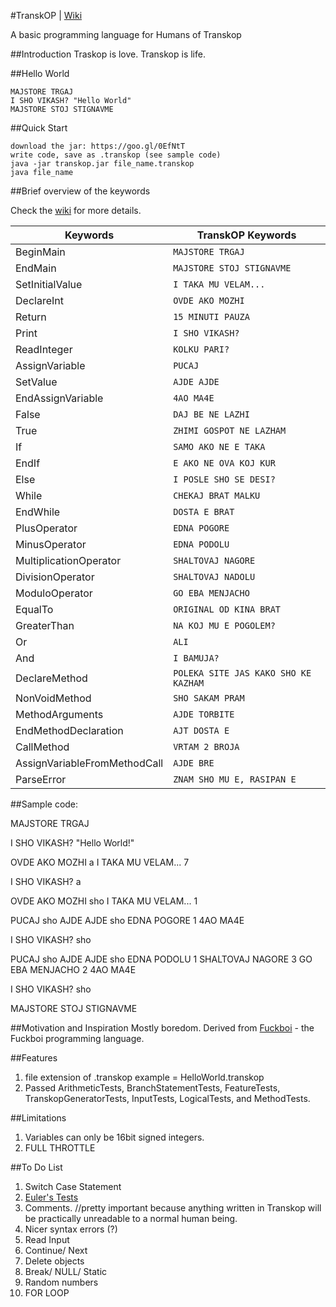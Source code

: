 #TranskOP | [Wiki](link)

A basic programming language for Humans of Transkop

##Introduction
Traskop is love. Transkop is life.

##Hello World

	MAJSTORE TRGAJ
	I SHO VIKASH? "Hello World"
	MAJSTORE STOJ STIGNAVME

##Quick Start

	download the jar: https://goo.gl/0EfNtT
	write code, save as .transkop (see sample code)
	java -jar transkop.jar file_name.transkop
	java file_name

##Brief overview of the keywords

Check the [wiki](link) for more details.

Keywords 						| TranskOP Keywords
--------------------------------|------------------------------------------------------
BeginMain                       | `MAJSTORE TRGAJ`
EndMain                         | `MAJSTORE STOJ STIGNAVME`
SetInitialValue                 | `I TAKA MU VELAM...`
DeclareInt                      | `OVDE AKO MOZHI`
Return                          | `15 MINUTI PAUZA`
Print                           | `I SHO VIKASH?`
ReadInteger                     | `KOLKU PARI?`
AssignVariable                  | `PUCAJ`
SetValue                        | `AJDE AJDE`
EndAssignVariable               | `4AO MA4E`
False	                        | `DAJ BE NE LAZHI`
True                            | `ZHIMI GOSPOT NE LAZHAM`
If                              | `SAMO AKO NE E TAKA`
EndIf                           | `E AKO NE OVA KOJ KUR`
Else                            | `I POSLE SHO SE DESI?`
While                           | `CHEKAJ BRAT MALKU`
EndWhile                        | `DOSTA E BRAT` 
PlusOperator                    | `EDNA POGORE`
MinusOperator                   | `EDNA PODOLU`
MultiplicationOperator          | `SHALTOVAJ NAGORE`
DivisionOperator                | `SHALTOVAJ NADOLU`
ModuloOperator                  | `GO EBA MENJACHO`
EqualTo                         | `ORIGINAL OD KINA BRAT`
GreaterThan                     | `NA KOJ MU E POGOLEM?`
Or                              | `ALI`
And                             | `I BAMUJA?`
DeclareMethod                   | `POLEKA SITE JAS KAKO SHO KE KAZHAM`
NonVoidMethod                   | `SHO SAKAM PRAM`
MethodArguments                 | `AJDE TORBITE`
EndMethodDeclaration            | `AJT DOSTA E`
CallMethod                      | `VRTAM 2 BROJA`
AssignVariableFromMethodCall    | `AJDE BRE`
ParseError                      | `ZNAM SHO MU E, RASIPAN E`

##Sample code:

MAJSTORE TRGAJ

I SHO VIKASH? "Hello World!"

OVDE AKO MOZHI a
I TAKA MU VELAM... 7

I SHO VIKASH? a

OVDE AKO MOZHI sho
I TAKA MU VELAM... 1

PUCAJ sho
AJDE AJDE sho
EDNA POGORE 1
4AO MA4E

I SHO VIKASH? sho

PUCAJ sho
AJDE AJDE sho
EDNA PODOLU 1
SHALTOVAJ NAGORE 3
GO EBA MENJACHO 2
4AO MA4E

I SHO VIKASH? sho

MAJSTORE STOJ STIGNAVME

##Motivation and Inspiration
Mostly boredom. Derived from [Fuckboi](https://github.com/VirenMohindra/Fuckboi) - the Fuckboi programming language.

##Features
1. file extension of .transkop
	example = HelloWorld.transkop
2. Passed ArithmeticTests, BranchStatementTests, FeatureTests, TranskopGeneratorTests, InputTests, LogicalTests, and MethodTests.

##Limitations
1. Variables can only be 16bit signed integers.
2. FULL THROTTLE

##To Do List
1. Switch Case Statement
2. [Euler's Tests](https://projecteuler.net/)
3. Comments. //pretty important because anything written in Transkop will be practically unreadable to a normal human being.
4. Nicer syntax errors (?)
5. Read Input
6. Continue/ Next
7. Delete objects
8. Break/ NULL/ Static
9. Random numbers
10. FOR LOOP
